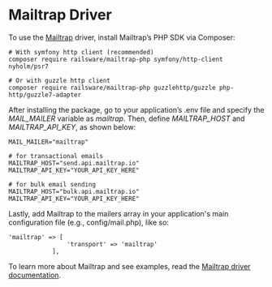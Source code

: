 # Mailtrap Driver

To use the [Mailtrap](https://mailtrap.io/) driver, install Mailtrap’s PHP SDK via Composer:
```
# With symfony http client (recommended)
composer require railsware/mailtrap-php symfony/http-client nyholm/psr7
```
```
# Or with guzzle http client
composer require railsware/mailtrap-php guzzlehttp/guzzle php-http/guzzle7-adapter
```

After installing the package, go to your application’s .env file and specify the *MAIL_MAILER* variable as *mailtrap*. Then, define *MAILTRAP_HOST* and *MAILTRAP_API_KEY*, as shown below:

```
MAIL_MAILER="mailtrap"

# for transactional emails
MAILTRAP_HOST="send.api.mailtrap.io"
MAILTRAP_API_KEY="YOUR_API_KEY_HERE"

# for bulk email sending 
MAILTRAP_HOST="bulk.api.mailtrap.io"
MAILTRAP_API_KEY="YOUR_API_KEY_HERE"
```

Lastly, add Mailtrap to the mailers array in your application's main configuration file (e.g., config/mail.php), like so:

```
'mailtrap' => [
                'transport' => 'mailtrap'
            ],
```

To learn more about Mailtrap and see examples, read the [Mailtrap driver documentation](https://github.com/railsware/mailtrap-php/tree/main/src/Bridge/Laravel#usage). 
